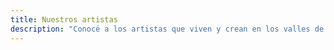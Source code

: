```yaml
---
title: Nuestros artistas
description: "Conocé a los artistas que viven y crean en los valles de Merlo y Traslasierra. Sus antecedentes, perfiles en redes y dónde encontrar sus obras."
---
```

